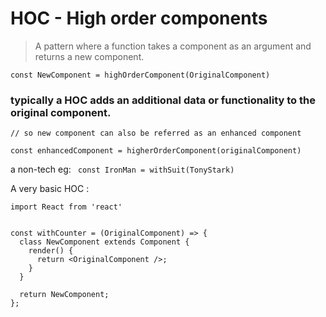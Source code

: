 # HOC - High order components

> A pattern where a function takes a component as an argument and returns a new component.

```
const NewComponent = highOrderComponent(OriginalComponent)
```

### typically a HOC adds an additional data or functionality to the original component.

```
// so new component can also be referred as an enhanced component

const enhancedComponent = higherOrderComponent(originalComponent)
```

a non-tech eg:
` const IronMan = withSuit(TonyStark)`

A very basic HOC :

```
import React from 'react'


const withCounter = (OriginalComponent) => {
  class NewComponent extends Component {
    render() {
      return <OriginalComponent />;
    }
  }

  return NewComponent;
};

```

